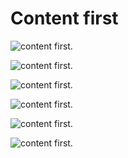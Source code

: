# Content first

![content first. 
](03-content-first1.png)

![content first. 
](03-content-first2.png)

![content first. 
](03-content-first3.png)

![content first. 
](03-content-first4.png)

![content first. 
](03-content-first5.png)

![content first. 
](03-content-first6.png)
